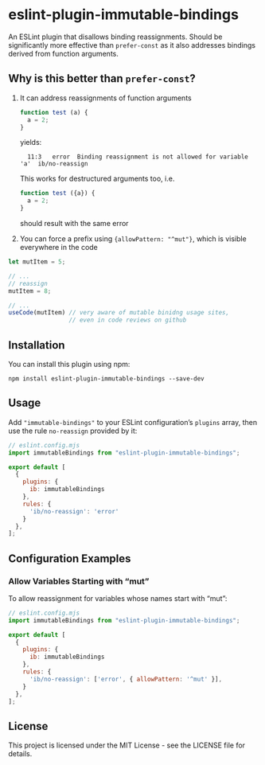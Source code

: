 # eslint-plugin-immutable-bindings

An ESLint plugin that disallows binding reassignments. Should be significantly more effective
than `prefer-const` as it also addresses bindings derived from function arguments.

## Why is this better than `prefer-const`?

1. It can address reassignments of function arguments
   ```js
   function test (a) {
     a = 2;
   }
   ```

   yields:
   ```
     11:3   error  Binding reassignment is not allowed for variable 'a'  ib/no-reassign
   ```

   This works for destructured arguments too, i.e.

   ```js
   function test ({a}) {
     a = 2;
   }
   ```

   should result with the same error

2. You can force a prefix using `{allowPattern: "^mut"}`, which is visible everywhere in the code

  ```js
  let mutItem = 5;

  // ...
  // reassign
  mutItem = 8;

  // ...
  useCode(mutItem) // very aware of mutable binidng usage sites,
                   // even in code reviews on github
  ```

## Installation

You can install this plugin using npm:

```
npm install eslint-plugin-immutable-bindings --save-dev
```

## Usage

Add `"immutable-bindings"` to your ESLint configuration’s `plugins` array, then use
the rule `no-reassign` provided by it:


```js
// eslint.config.mjs
import immutableBindings from "eslint-plugin-immutable-bindings";

export default [
  {
    plugins: {
      ib: immutableBindings
    },
    rules: {
      'ib/no-reassign': 'error'
    }
  },
];
```

## Configuration Examples

### Allow Variables Starting with “mut”

To allow reassignment for variables whose names start with “mut”:

```js
// eslint.config.mjs
import immutableBindings from "eslint-plugin-immutable-bindings";

export default [
  {
    plugins: {
      ib: immutableBindings
    },
    rules: {
      'ib/no-reassign': ['error', { allowPattern: '^mut' }],
    }
  },
];
```

## License

This project is licensed under the MIT License - see the LICENSE file for details.
